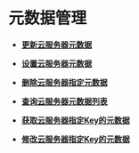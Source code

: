 # 元数据管理<a name="ZH-CN_TOPIC_0065817681"></a>

-   **[更新云服务器元数据](更新云服务器元数据（OpenStack原生）.md)**  

-   **[设置云服务器元数据](设置云服务器元数据.md)**  

-   **[删除云服务器指定元数据](删除云服务器指定元数据（OpenStack原生）.md)**  

-   **[查询云服务器元数据列表](查询云服务器元数据列表.md)**  

-   **[获取云服务器指定Key的元数据](获取云服务器指定Key的元数据.md)**  

-   **[修改云服务器指定Key的元数据](修改云服务器指定Key的元数据.md)**  


